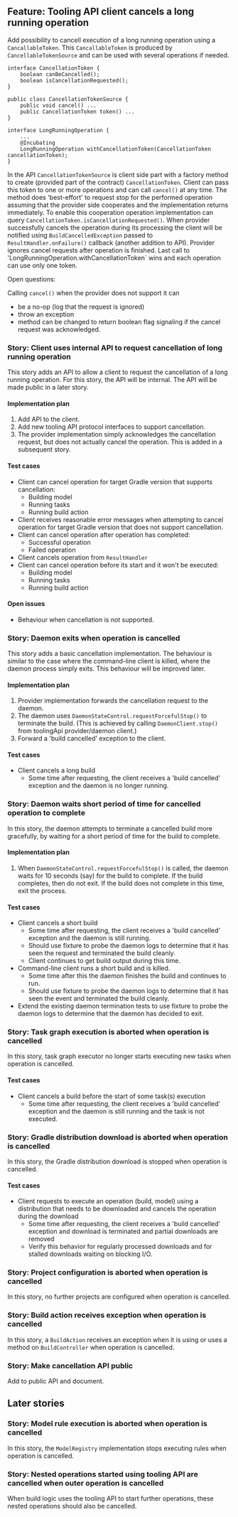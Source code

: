 ## Feature: Tooling API client cancels a long running operation

Add possibility to cancell execution of a long running operation using a `CancallableToken`. 
This `CancallableToken` is produced by `CancellableTokenSource` and can be used with several operations if needed.

    interface CancellationToken {
        boolean canBeCancelled();
        boolean isCancellationRequested();
    }

    public class CancellationTokenSource {
        public void cancel() ...
        public CancellationToken token() ...
    }

    interface LongRunningOperation {
        ...
        @Incubating
        LongRunningOperation withCancellationToken(CancellationToken cancellationToken);
    }

In the API `CancellationTokenSource` is client side part with a factory method to create (provided part of the contract) `CancellationToken`. 
Client can pass this token to one or more operations and can call `cancel()` at any time.
The method does 'best-effort' to request stop for the performed operation assuming that the provider side cooperates and the implementation returns immediately.
To enable this cooperation operation implementation can query `CancellationToken.isCancellationRequested()`.
When provider successfully cancels the operation during its processing the client will be notified using `BuildCancelledException` passed to `ResultHandler.onFailure()` callback (another addition to API).
Provider ignores cancel requests after operation is finished.
Last call to 'LongRunningOperation.withCancellationToken` wins and each operation can use only one token.

Open questions:

Calling `cancel()` when the provider does not support it can 

- be a no-op (log that the request is ignored)
- throw an exception
- method can be changed to return boolean flag signaling if the cancel request was acknowledged.

### Story: Client uses internal API to request cancellation of long running operation

This story adds an API to allow a client to request the cancellation of a long running operation. For this story, the
API will be internal. The API will be made public in a later story.

#### Implementation plan

1. Add API to the client.
2. Add new tooling API protocol interfaces to support cancellation.
3. The provider implementation simply acknowledges the cancellation request, but does not actually cancel the operation. This is added in a
subsequent story.

#### Test cases

- Client can cancel operation for target Gradle version that supports cancellation:
    - Building model
    - Running tasks
    - Running build action
- Client receives reasonable error messages when attempting to cancel operation for target Gradle version that does not support cancellation.
- Client can cancel operation after operation has completed:
    - Successful operation
    - Failed operation
- Client cancels operation from `ResultHandler`
- Client can cancel operation before its start and it won't be executed:
    - Building model
    - Running tasks
    - Running build action

#### Open issues

- Behaviour when cancellation is not supported.

### Story: Daemon exits when operation is cancelled

This story adds a basic cancellation implementation. The behaviour is similar to the case where the command-line client is killed, where the daemon
process simply exits. This behaviour will be improved later.

#### Implementation plan

1. Provider implementation forwards the cancellation request to the daemon.
2. The daemon uses `DaemonStateControl.requestForcefulStop()` to terminate the build. (This is achieved by calling `DaemonClient.stop()` from toolingApi provider/daemon client.)
3. Forward a 'build cancelled' exception to the client.

#### Test cases

- Client cancels a long build
    - Some time after requesting, the client receives a 'build cancelled' exception and the daemon is no longer running.

### Story: Daemon waits short period of time for cancelled operation to complete

In this story, the daemon attempts to terminate a cancelled build more gracefully, by waiting for a short period of time for the build to complete.

#### Implementation plan

1. When `DaemonStateControl.requestForcefulStop()` is called, the daemon waits for 10 seconds (say) for the build to complete. If the build
completes, then do not exit. If the build does not complete in this time, exit the process.

#### Test cases

- Client cancels a short build
    - Some time after requesting, the client receives a 'build cancelled' exception and the daemon is still running.
    - Should use fixture to probe the daemon logs to determine that it has seen the request and terminated the build cleanly.
    - Client continues to get build output during this time.
- Command-line client runs a short build and is killed.
    - Some time after this the daemon finishes the build and continues to run.
    - Should use fixture to probe the daemon logs to determine that it has seen the event and terminated the build cleanly.
- Extend the existing daemon termination tests to use fixture to probe the daemon logs to determine that the daemon has decided to exit.

### Story: Task graph execution is aborted when operation is cancelled

In this story, task graph executor no longer starts executing new tasks when operation is cancelled.

#### Test cases

- Client cancels a build before the start of some task(s) execution
    - Some time after requesting, the client receives a 'build cancelled' exception and the daemon is still running and the task is not executed.

### Story: Gradle distribution download is aborted when operation is cancelled

In this story, the Gradle distribution download is stopped when operation is cancelled.

#### Test cases

- Client requests to execute an operation (build, model) using a distribution that needs to be downloaded and cancels the operation during the download
    - Some time after requesting, the client receives a 'build cancelled' exception and download is terminated and partial downloads are removed
    - Verify this behavior for regularly processed downloads and for stalled downloads waiting on blocking I/O.

### Story: Project configuration is aborted when operation is cancelled

In this story, no further projects are configured when operation is cancelled.

### Story: Build action receives exception when operation is cancelled

In this story, a `BuildAction` receives an exception when it is using or uses a method on `BuildController` when operation is cancelled.

### Story: Make cancellation API public

Add to public API and document.

## Later stories

### Story: Model rule execution is aborted when operation is cancelled

In this story, the `ModelRegistry` implementation stops executing rules when operation is cancelled.

### Story: Nested operations started using tooling API are cancelled when outer operation is cancelled

When build logic uses the tooling API to start further operations, these nested operations should also be cancelled.
